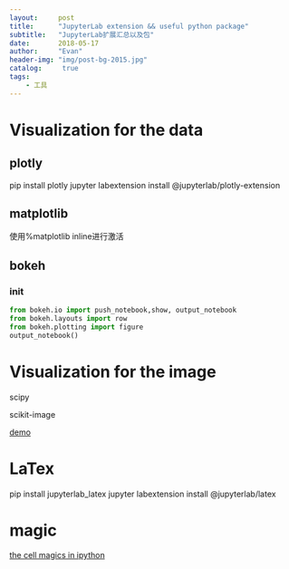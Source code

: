 ```yaml
---
layout:     post
title:      "JupyterLab extension && useful python package"
subtitle:   "JupyterLab扩展汇总以及包"
date:       2018-05-17 
author:     "Evan"
header-img: "img/post-bg-2015.jpg"
catalog:     true
tags:
    - 工具
---
```


# Visualization for the data

## plotly

pip install plotly 
jupyter labextension install @jupyterlab/plotly-extension

## matplotlib

使用%matplotlib inline进行激活

## bokeh

### init
 
``` python
from bokeh.io import push_notebook,show, output_notebook
from bokeh.layouts import row
from bokeh.plotting import figure
output_notebook()
```

# Visualization for the image

scipy

scikit-image

[demo](http://www.scipy-lectures.org/packages/scikit-image/index.html)

# LaTex

pip install jupyterlab_latex
jupyter labextension install @jupyterlab/latex

# magic

[the cell magics in ipython](http://nbviewer.jupyter.org/github/ipython/ipython/blob/1.x/examples/notebooks/Cell%20Magics.ipynb#The-cell-magics-in-IPython)